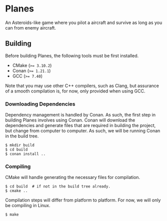 # Planes
An Asteroids-like game where you pilot a aircraft and survive as long as you can from enemy aircraft.

## Building
Before building Planes, the following tools must be first installed.

 * CMake (`>= 3.10.2`)
 * Conan (`>= 1.21.1`)
 * GCC (`>= 7.40`)

Note that you may use other C++ compilers, such as Clang, but assurance of a smooth compilation is, for now, only provided when using GCC.

### Downloading Dependencies
Dependency management is handled by Conan. As such, the first step in building Planes involves using Conan. Conan will download the dependencies and generate files that are required in building the project, but change from computer to computer. As such, we will be running Conan in the build tree.

    $ mkdir build
    $ cd build
    $ conan install ..

### Compiling
CMake will handle generating the necessary files for compilation.

    $ cd build  # if not in the build tree already.
    $ cmake ..

Compilation steps will differ from platform to platform. For now, we will only be compiling in Linux.

    $ make
